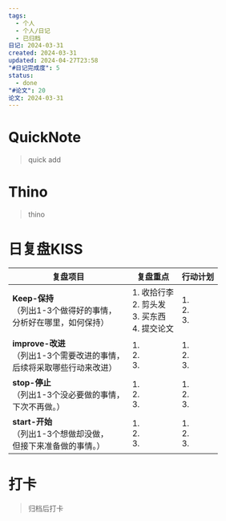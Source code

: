 ```yaml
---
tags:
  - 个人
  - 个人/日记
  - 已归档
日记: 2024-03-31
created: 2024-03-31
updated: 2024-04-27T23:58
"#日记完成度": 5
status:
  - done
"#论文": 20
论文: 2024-03-31
---
```

# QuickNote
> quick add

# Thino
> thino

# 日复盘KISS
| **复盘项目**                                             | **复盘重点**                                | **行动计划**          |
| ---------------------------------------------------- | --------------------------------------- | ----------------- |
| **Keep-保持**<br>（列出1-3个做得好的事情，<br>   分析好在哪里，如何保持）     | 1.  收拾行李<br>2. 剪头发<br>3. 买东西<br>4. 提交论文 | 1.  <br>2. <br>3. |
| **improve-改进**<br>（列出1-3个需要改进的事情，<br>  后续将采取哪些行动来改进） | 1.  <br>2. <br>3.                       | 1.  <br>2. <br>3. |
| **stop-停止**<br>（列出1-3个没必要做的事情，<br>下次不再做。）            | 1.  <br>2. <br>3.                       | 1.  <br>2. <br>3. |
| **start-开始**<br>（列出1-3个想做却没做，<br>但接下来准备做的事情。）        | 1.  <br>2. <br>3.                       | 1.  <br>2. <br>3. |



# 打卡
> 归档后打卡


